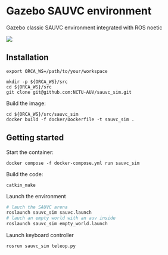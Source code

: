 # Gazebo SAUVC environment

Gazebo classic SAUVC environment integrated with ROS noetic

[![](https://img.youtube.com/vi/jII8SlZvBcM/0.jpg)](https://www.youtube.com/watch?v=jII8SlZvBcM)


## Installation

```
export ORCA_WS=/path/to/your/workspace
```

```
mkdir -p ${ORCA_WS}/src
cd ${ORCA_WS}/src
git clone git@github.com:NCTU-AUV/sauvc_sim.git
```

Build the image:

```
cd ${ORCA_WS}/src/sauvc_sim
docker build -f docker/Dockerfile -t sauvc_sim .
```

## Getting started

Start the container:

```
docker compose -f docker-compose.yml run sauvc_sim
```

Build the code:

```
catkin_make
```

Launch the environment

```sh
# lauch the SAUVC arena
roslaunch sauvc_sim sauvc.launch
# lauch an empty world with an auv inside
roslaunch sauvc_sim empty_world.launch
```

Launch keyboard controller

```sh
rosrun sauvc_sim teleop.py
```
